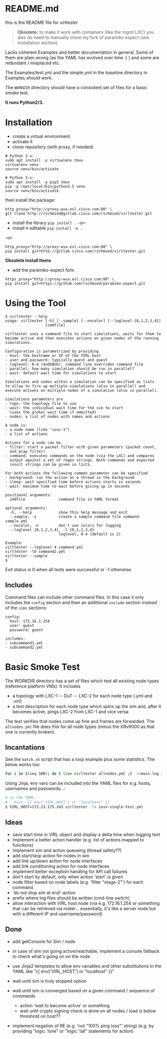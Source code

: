 # README.md

this is the README file for *virltester*

> **Obsolete:** to make it work with containers (like the mgmt LXC) you also do need to manually clone my fork of paramiko expect (see Installation section).

Lacks coherent Examples and better documentation in general. Some of them are
plain wrong (as the YAML has evolved over time :) ) and some are redundant /
misplaced etc.

The Examples/test.yml and the simple.yml in the baseline directory in Examples
*should* work. 

The `WORKDIR` directory should have a consistent set of files for a basic smoke test.

**It runs Python2/3.**

# Installation
- create a virtual environment
- activate it
- clone repository (with proxy, if needed)

```
# Python 2.x:
sudo apt install -y virtualenv tmux
virtualenv venv
source venv/bin/activate

# Python 3.x:
sudo apt install -y pip3 tmux
pip -p /opt/local/bin/python3.5 venv
source venv/bin/activate
```

then install the package:

```
http_proxy="http://proxy-wsa.esl.cisco.com:80" \
git clone http://rschmied@gitlab.cisco.com/rschmied/virltester.git
```

- install the library `pip install .` -or-
- install it editable `pip install -e .`

-or-

```
http_proxy="http://proxy-wsa.esl.cisco.com:80" \
pip install git+http://gitlab.cisco.com/rschmied/virltester.git
```

**Obsolete Install Items**  

- add the paramiko-expect fork:

```
https_proxy="http://proxy-wsa.esl.cisco.com:80" \
pip install git+https://github.com/rschmied/paramiko-expect.git
```



# Using the Tool

```
$ virltester --help
usage: virltester [-h] [--sample] [--nocolor] [--loglevel {0,1,2,3,4}]
                  [cmdfile]

virltester uses a command file to start simulations, waits for them to
become active and then executes actions on given nodes of the running
simulations.

Configuration is parametrized by providing
- host: the hostname or IP of the VIRL host
- user and password: typically guest and guest
- loglevel: 0-4 (4=DEBUG), command line overrides command file
- parallel: how many simulation should be run in parallel?
- wait: default wait time for simulations to start

Simulations and nodes within a simulation can be specified as lists
to allow to fire up multiple simulations (also in parallel) and
execute actions on multiple nodes of a simulation (also in parallel).

Simulations parameters are
- topo: the topology file to use
- wait: the individual wait time for the sim to start
  (uses the global wait time if ommitted)
- nodes: a list of nodes with names and actions

A node is:
- a node name (like "iosv-1")
- a list of actions

Actions for a node can be
- filter: start a packet filter with given parameters (packet count,
  and pcap filter)
- command: executes commands on the node (via the LXC) and compares
  output against a set of regex strings. Both commands and expected
  result strings can be given in lists.

For both actions the following common parameter can be specified
- background: run the action as a thread in the background
- sleep: wait specified time before actions starts in seconds
- wait: maximum time to wait before giving up in seconds

positional arguments:
  cmdfile               command file in YAML format

optional arguments:
  -h, --help            show this help message and exit
  --sample, -s          create a sample command file command-sample.yml
  --nocolor, -n         don't use colors for logging
  --loglevel {0,1,2,3,4}, -l {0,1,2,3,4}
                        loglevel, 0-4 (default is 2)

Example:
virltester --loglevel 4 command.yml
virltester -l0 command2.yml
virltester --sample
$
```

Exit status is 0 when all tests were successful or -1 otherwise.

## Includes
Command files can include other command files. In this case it only includes the `config` section and then an additional `include` section instead of the `sims` sections:

```
config:
  host: 172.16.1.254
  user: guest
  password: guest

includes:
- subcommand1.yml
- subcommand2.yml
```

# Basic Smoke Test
The WORKDIR directory has a set of files which test all existing node types (reference platform VMs). It includes

- a topology with LXC-1 -- DuT -- LXC-2 for each node type (.yml and .virl)
- a test description for each node type which spins up the sim and, after it becomes active, pings LXC-2 from LXC-1 and vice versa

The test verifies that nodes come up fine and frames are forwarded. The `allnodes.yml` file does this for all node types (minus the XRv9000 as that one is currently broken).

## Incantations

See the `batch.sh` script that has a loop example plus some statistics. The below works too:

```bash
for i in $(seq 100); do { time virltester allnodes.yml ;}  >>main.log 2>&1 ; done
```

Using Jinja, env vars can be included into the YAML files for e.g. hosts, usernames and passwords...:


```bash
# in the YAML:
#   host: {{ env['VIRL_HOST'] or "localhost" }}
$ VIRL_HOST=172.23.175.243 virltester -l4 iosv-single-test.yml
```


## Ideas
- save start time in VIRL object and display a delta time when logging text
- implement a better action handler (e.g. list of actions mapped to functions)
- implement sim and action queueing (thread safety??)
- add start/stop action for nodes in sim
- add link up/down action for node interfaces
- add link conditioning action for node interfaces
- implement better exception handling for API call failures
- don't start by default, only when action 'start' is given
- node filter based on node labels (e.g. 'filter "stage-2"') for each command
- 'do not stop sim at end'-action
- prefix where log files should be written (cmd-line switch)
- allow interaction with VIRL host node (via e.g. 172.16.1.254 or something that can be retrieved via roster... essentially, it's like a server node but with a different IP and username/password)

## Done
- add getConsole for Sim / node
- in case of sim not going active/reachable, implement a console fallback to check what's going on on the node
- use Jinja2 templates to allow env variables and other substitutions in the YAML like "{{ env['VIRL_HOST'] or "localhost" }}"
- wait until sim is truly stopped option
- wait until sim is converged based on a given command / sequence of commands
	- action 'wait to become active' or something
	- wait until crypto signing check is done on all nodes / load is below threshold on host??

- implement negation of RE (e.g. 'not "100% ping loss"' string) (e.g. by providing "logic: !one" or "logic: !all" statements for action)
